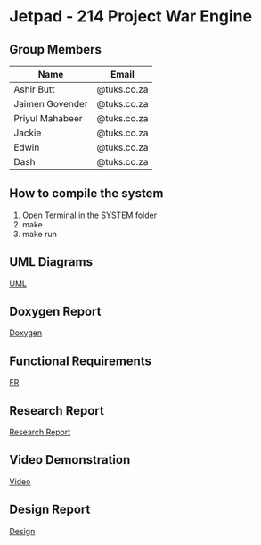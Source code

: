 # Jetpad - 214 Project War Engine

## Group Members

| Name | Email |
| ----------- | ----------- |
| Ashir Butt | @tuks.co.za |
| Jaimen Govender | @tuks.co.za |
| Priyul Mahabeer | @tuks.co.za |
| Jackie | @tuks.co.za |
| Edwin | @tuks.co.za |
| Dash | @tuks.co.za |


## How to compile the system

1. Open Terminal in the SYSTEM folder
2. make
3. make run

## UML Diagrams
[UML](https://drive.google.com/drive/u/0/folders/1q1xhDXgEDhC_AKQPeX5APFAGHb3ucyCv)

## Doxygen Report
[Doxygen](https://drive.google.com/drive/u/0/folders/1NCU2J2Np6GrRXTTFzZMVWMx8WpxPi9mW)

## Functional Requirements
[FR](https://drive.google.com/drive/u/0/folders/1Ayvsvgwcm-OSu_iBR5yNxoG4JlpqNMF0)

## Research Report
[Research Report](https://drive.google.com/drive/u/0/folders/1G2B9yqTDjsBC7ZsMxVPaKy_-MF9n2yAf)

## Video Demonstration
[Video](https://drive.google.com/drive/u/0/folders/1zwu0cwJ5NiCZY4GkjCm1dfxItaCthhxX)

## Design Report
[Design](https://drive.google.com/drive/u/0/folders/1aT9U4q1az_QHCNmY5P7qxhaAOFrv1CAB)
